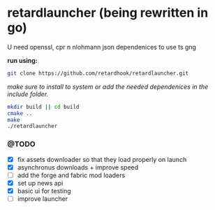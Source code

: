 # retardlauncher (being rewritten in go)

U need openssl, cpr n nlohmann json dependenices to use ts gng

**run using:**
```sh
git clone https://github.com/retardhook/retardlauncher.git
```
*make sure to install to system or add the needed dependenices in the include folder.*

```sh
mkdir build || cd build
cmake ..
make
./retardlauncher
```

### @TODO
- [x] fix assets downloader so that they load properly on launch
- [x] asynchronus downloads + improve speed
- [ ] add the forge and fabric mod loaders
- [x] set up news api
- [x] basic ui for testing
- [ ] improve launcher
